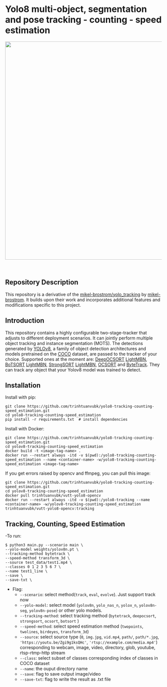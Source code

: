 # Yolo8 multi-object, segmentation and pose tracking - counting - speed estimation


<div align="center">
  <p>
  <img src="./figure/test1_yolov8n_transform3d_fix.gif" width="700"/>
  </p>
  <br>
</div>


## Repository Description

This repository is a derivative of the [mikel-brostrom/yolo_tracking](https://github.com/mikel-brostrom/yolo_tracking/tree/master) by [mikel-brostrom](https://github.com/mikel-brostrom). It builds upon their work and incorporates additional features and modifications specific to this project.


## Introduction

This repository contains a highly configurable two-stage-tracker that adjusts to different deployment scenarios. It can jointly perform multiple object tracking and instance segmentation (MOTS). The detections generated by [YOLOv8](https://github.com/ultralytics/ultralytics), a family of object detection architectures and models pretrained on the [COCO](https://arxiv.org/abs/1405.0312) dataset, are passed to the tracker of your choice. Supported ones at the moment are: [DeepOCSORT](https://arxiv.org/abs/2302.11813) [LightMBN](https://arxiv.org/pdf/2101.10774.pdf), [BoTSORT](https://arxiv.org/abs/2206.14651) [LightMBN](https://github.com/jixunbo/LightMBN)[](https://arxiv.org/pdf/2101.10774.pdf), [StrongSORT](https://github.com/dyhBUPT/StrongSORT)[](https://arxiv.org/abs/2202.13514) [LightMBN](https://github.com/jixunbo/LightMBN)[](https://arxiv.org/pdf/2101.10774.pdf), [OCSORT](https://github.com/noahcao/OC_SORT)[](https://arxiv.org/abs/2203.14360) and [ByteTrack](https://github.com/ifzhang/ByteTrack)[](https://arxiv.org/abs/2110.06864). They can track any object that your Yolov8 model was trained to detect.


## Installation
Install with pip:
```
git clone https://github.com/trinhtuanvubk/yolo8-tracking-counting-speed_estimation.git
cd yolo8-tracking-counting-speed_estimation
pip install -r requirements.txt  # install dependencies
```
Install with Docker:
```
git clone https://github.com/trinhtuanvubk/yolo8-tracking-counting-speed_estimation.git
cd yolov8-tracking-counting-speed_estimation
docker build -t <image-tag-name> .
docker run --restart always -itd -v $(pwd):/yolo8-tracking-counting-speed_estimation --name <container-name> -w/yolo8-tracking-counting-speed_estimation <image-tag-name>
```
If you get errors raised by opencv and ffmpeg, you can pull this image:
```
git clone https://github.com/trinhtuanvubk/yolo8-tracking-counting-speed_estimation.git
cd yolov8-tracking-counting-speed_estimation
docker pull trinhtuanvubk/vutt-yolo8-opencv
docker run --restart always -itd -v $(pwd):/yolo8-tracking --name <container-name> -w/yolov8-tracking-counting-speed_estimation trinhtuanvubk/vutt-yolo8-opencv:tracking
```

</details>

## Tracking, Counting, Speed Estimation

-To run: 

```
$ python3 main.py --scenario main \
--yolo-model weights/yolov8n.pt \
--tracking-method bytetrack \
--speed-method transform_3d \
--source test_data/test1.mp4 \
--classes 0 1 2 3 5 6 7 \
--name test1_line \
--save \
--save-txt \
```

- Flag:
    - `--scenario`: select method(`track`, `eval`, `evolve`). Just support track now
    - `--yolo-model`: select model (`yolov8n`, `yolo_nas_n`, `yolox_n`, `yolov8n-seg`, `yolov8n-pose`) or other yolo models.
    - `--tracking-method`: select tracking method (`bytetrack`, `deepocsort`, `strongsort`, `ocsort`, `botsort`  )
    - `--speed-method`: select speed estimation method (`twopoints`, `twolines`, `birdeyes`, `transform_3d`)
    - `--source`: select source type (`0`, `img.jpg`, `vid.mp4`, `path/`, `path/*.jpg`, `'https://youtu.be/Zgi9g1ksQHc'`, `'rtsp://example.com/media.mp4'`) corresponding to webcam, image, video, directory, glob, youtube, rtsp-rtmp-http stream
    - `--class`: select subset of classes corresponding index of classes in COCO dataset
    - `--name`: the ouput directory name 
    - `--save`: flag to save output image/video
    - `--save-txt`: flag to write the result as .txt file